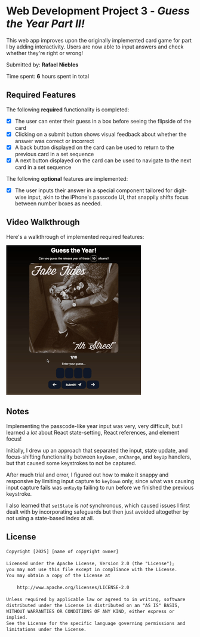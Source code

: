 # Web Development Project 3 - *Guess the Year Part II!*

This web app improves upon the originally implemented card game for part I by adding interactivity. Users are now able to input answers and check whether they're right or wrong! 

Submitted by: **Rafael Niebles**

Time spent: **6** hours spent in total

## Required Features

The following **required** functionality is completed:

- [x] The user can enter their guess in a box before seeing the flipside of the card
- [x] Clicking on a submit button shows visual feedback about whether the answer was correct or incorrect
- [x] A back button displayed on the card can be used to return to the previous card in a set sequence
- [x] A next button displayed on the card can be used to navigate to the next card in a set sequence

The following **optional** features are implemented:

- [x] The user inputs their answer in a special component tailored for digit-wise input, akin to the iPhone's passcode UI, that snappily shifts focus between number boxes as needed. 

## Video Walkthrough

Here's a walkthrough of implemented required features:

![demo](./github/demo-new.gif)

## Notes

Implementing the passcode-like year input was very, very difficult, but I learned a *lot* about React state-setting, React references, and element focus!

Initially, I drew up an approach that separated the input, state update, and focus-shifting functionality between `keyDown`, `onChange`, and `keyUp` handlers, but that caused some keystrokes to not be captured. 

After much trial and error, I figured out how to make it snappy and responsive by limiting input capture to `keyDown` only, since what was causing input capture fails was `onKeyUp` failing to run before we finished the previous keystroke.

I also learned that `setState` is *not* synchronous, which caused issues I first dealt with by incorporating safeguards but then just avoided altogether by not using a state-based index at all. 

## License

    Copyright [2025] [name of copyright owner]

    Licensed under the Apache License, Version 2.0 (the "License");
    you may not use this file except in compliance with the License.
    You may obtain a copy of the License at

        http://www.apache.org/licenses/LICENSE-2.0

    Unless required by applicable law or agreed to in writing, software
    distributed under the License is distributed on an "AS IS" BASIS,
    WITHOUT WARRANTIES OR CONDITIONS OF ANY KIND, either express or implied.
    See the License for the specific language governing permissions and
    limitations under the License.
